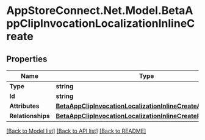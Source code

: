 # AppStoreConnect.Net.Model.BetaAppClipInvocationLocalizationInlineCreate

## Properties

Name | Type | Description | Notes
------------ | ------------- | ------------- | -------------
**Type** | **string** |  | 
**Id** | **string** |  | [optional] 
**Attributes** | [**BetaAppClipInvocationLocalizationInlineCreateAttributes**](BetaAppClipInvocationLocalizationInlineCreateAttributes.md) |  | 
**Relationships** | [**BetaAppClipInvocationLocalizationInlineCreateRelationships**](BetaAppClipInvocationLocalizationInlineCreateRelationships.md) |  | [optional] 

[[Back to Model list]](../README.md#documentation-for-models) [[Back to API list]](../README.md#documentation-for-api-endpoints) [[Back to README]](../README.md)

